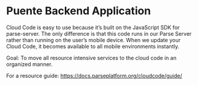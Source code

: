 # Puente Backend Application

Cloud Code is easy to use because it’s built on the JavaScript SDK for parse-server. The only difference is that this code runs in our Parse Server rather than running on the user’s mobile device. When we update your Cloud Code, it becomes available to all mobile environments instantly. 


Goal:
To move all resource intensive services to the cloud code in an organized manner.

For a resource guide:
https://docs.parseplatform.org/cloudcode/guide/

